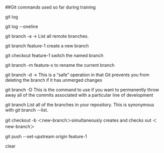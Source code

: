 ##Git commands used so far during training 

git log

git log --oneline

git branch -a -> List all remote branches. 

git branch feature-1 create a new branch 

git checkout feature-1 switch the named branch 

git branch -m feature-x to rename the current branch 

git branch -d <branch> -> This is a “safe” operation in that Git prevents you from deleting the branch if it has unmerged changes

git branch -D <branch> This is the command to use if you want to permanently throw away all of the commits associated with a particular line of development

git branch  List all of the branches in your repository. This is synonymous with git branch --list.

git checkout -b ＜new-branch＞simultaneously creates and checks out ＜new-branch＞

git push --set-upstream origin feature-1

clear